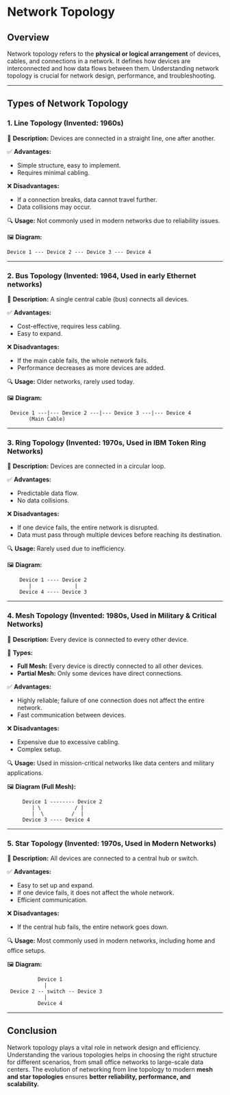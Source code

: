 # **Network Topology**

## **Overview**

Network topology refers to the **physical or logical arrangement** of devices, cables, and connections in a network. It defines how devices are interconnected and how data flows between them. Understanding network topology is crucial for network design, performance, and troubleshooting.

---

## **Types of Network Topology**

### **1. Line Topology (Invented: 1960s)**

📌 **Description:** Devices are connected in a straight line, one after another.

✅ **Advantages:**

- Simple structure, easy to implement.
- Requires minimal cabling.

❌ **Disadvantages:**

- If a connection breaks, data cannot travel further.
- Data collisions may occur.

🔍 **Usage:** Not commonly used in modern networks due to reliability issues.

🖼 **Diagram:**

```
Device 1 --- Device 2 --- Device 3 --- Device 4
```

---

### **2. Bus Topology (Invented: 1964, Used in early Ethernet networks)**

📌 **Description:** A single central cable (bus) connects all devices.

✅ **Advantages:**

- Cost-effective, requires less cabling.
- Easy to expand.

❌ **Disadvantages:**

- If the main cable fails, the whole network fails.
- Performance decreases as more devices are added.

🔍 **Usage:** Older networks, rarely used today.

🖼 **Diagram:**

```
 Device 1 ---|--- Device 2 ---|--- Device 3 ---|--- Device 4
       (Main Cable)
```

---

### **3. Ring Topology (Invented: 1970s, Used in IBM Token Ring Networks)**

📌 **Description:** Devices are connected in a circular loop.

✅ **Advantages:**

- Predictable data flow.
- No data collisions.

❌ **Disadvantages:**

- If one device fails, the entire network is disrupted.
- Data must pass through multiple devices before reaching its destination.

🔍 **Usage:** Rarely used due to inefficiency.

🖼 **Diagram:**

```
    Device 1 ---- Device 2
       |              |
    Device 4 ---- Device 3
```

---

### **4. Mesh Topology (Invented: 1980s, Used in Military & Critical Networks)**

📌 **Description:** Every device is connected to every other device.

🔹 **Types:**

- **Full Mesh:** Every device is directly connected to all other devices.
- **Partial Mesh:** Only some devices have direct connections.

✅ **Advantages:**

- Highly reliable; failure of one connection does not affect the entire network.
- Fast communication between devices.

❌ **Disadvantages:**

- Expensive due to excessive cabling.
- Complex setup.

🔍 **Usage:** Used in mission-critical networks like data centers and military applications.

🖼 **Diagram (Full Mesh):**

```
     Device 1 -------- Device 2
        | \           / |
        |  \         /  |
     Device 3 ---- Device 4
```

---

### **5. Star Topology (Invented: 1970s, Used in Modern Networks)**

📌 **Description:** All devices are connected to a central hub or switch.

✅ **Advantages:**

- Easy to set up and expand.
- If one device fails, it does not affect the whole network.
- Efficient communication.

❌ **Disadvantages:**

- If the central hub fails, the entire network goes down.

🔍 **Usage:** Most commonly used in modern networks, including home and office setups.

🖼 **Diagram:**

```
          Device 1
            |
 Device 2 -- switch -- Device 3
            |
          Device 4
```

---

## **Conclusion**

Network topology plays a vital role in network design and efficiency. Understanding the various topologies helps in choosing the right structure for different scenarios, from small office networks to large-scale data centers. The evolution of networking from line topology to modern **mesh and star topologies** ensures **better reliability, performance, and scalability.**
